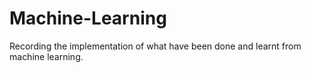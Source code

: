 # Machine-Learning
Recording the implementation of what have been done and learnt from machine learning.
